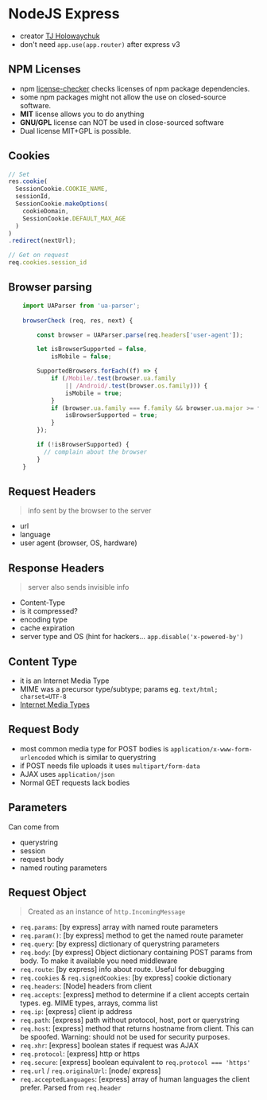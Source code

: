 # NodeJS Express

- creator [TJ Holowaychuk](https://medium.com/@tjholowaychuk)
- don't need `app.use(app.router)` after express v3

## NPM Licenses

- npm [license-checker](https://github.com/davglass/license-checker) checks licenses of npm package dependencies.
- some npm packages might not allow the use on closed-source software.
- **MIT** license allows you to do anything
- **GNU/GPL** license can NOT be used in close-sourced software
- Dual license MIT+GPL is possible.

## Cookies

```javascript
// Set
res.cookie(
  SessionCookie.COOKIE_NAME, 
  sessionId,
  SessionCookie.makeOptions(
    cookieDomain,
    SessionCookie.DEFAULT_MAX_AGE
  )
)
.redirect(nextUrl);

// Get on request
req.cookies.session_id
```

## Browser parsing

```javascript
    import UAParser from 'ua-parser';
    
    browserCheck (req, res, next) {

        const browser = UAParser.parse(req.headers['user-agent']);

        let isBrowserSupported = false,
            isMobile = false;

        SupportedBrowsers.forEach((f) => {
            if (/Mobile/.test(browser.ua.family
                || /Android/.test(browser.os.family))) {
                isMobile = true;
            }
            if (browser.ua.family === f.family && browser.ua.major >= f.major) {
                isBrowserSupported = true;
            }
        }); 

        if (!isBrowserSupported) {
          // complain about the browser
        } 
    }
```

## Request Headers

> info sent by the browser to the server

- url
- language
- user agent (browser, OS, hardware)

## Response Headers

> server also sends invisible info

- Content-Type
- is it compressed?
- encoding type
- cache expiration
- server type and OS (hint for hackers... `app.disable('x-powered-by')`

## Content Type
- it is an Internet Media Type
- MIME was a precursor type/subtype; params eg. `text/html; charset=UTF-8`
- [Internet Media Types](www.iana.org/assignments/media-types/media-types.xhtml)

## Request Body

- most common media type for POST bodies is `application/x-www-form-urlencoded` which is similar to querystring
- if POST needs file uploads it uses `multipart/form-data`
- AJAX uses `application/json`
- Normal GET requests lack bodies

## Parameters

Can come from

- querystring
- session
- request body
- named routing parameters

## Request Object

> Created as an instance of `http.IncomingMessage`

- `req.params`: [by express] array with named route parameters
- `req.param()`: [by express] method to get the named route parameter
- `req.query`: [by express] dictionary of querystring parameters
- `req.body`: [by express] Object dictionary containing POST params from body. To make it available you need middleware
- `req.route`: [by express] info about route. Useful for debugging
- `req.cookies` & `req.signedCookies`: [by express] cookie dictionary
- `req.headers`: [Node] headers from client
- `req.accepts`: [express] method to determine if a client accepts certain types. eg. MIME types, arrays, comma list
- `req.ip`: [express] client ip address
- `req.path`: [express] path without protocol, host, port or querystring
- `req.host`: [express] method that returns hostname from client. This can be spoofed. Warning: should not be used for security purposes.
- `req.xhr`: [express] boolean states if request was AJAX
- `req.protocol`: [express] http or https
- `req.secure`: [express] boolean equivalent to `req.protocol === 'https'`
- `req.url` / `req.originalUrl`: [node/ express]
- `req.acceptedLanguages`: [express] array of human languages the client prefer. Parsed from `req.header`




